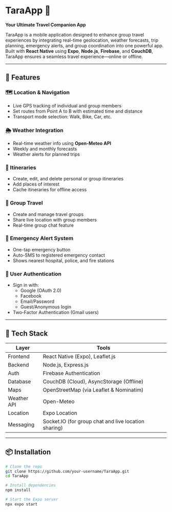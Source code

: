 # TaraApp 🚀
**Your Ultimate Travel Companion App**

TaraApp is a mobile application designed to enhance group travel experiences by integrating real-time geolocation, weather forecasts, trip planning, emergency alerts, and group coordination into one powerful app. Built with **React Native** using **Expo**, **Node.js**, **Firebase**, and **CouchDB**, TaraApp ensures a seamless travel experience—online or offline.

---

## 📱 Features

### 🗺 Location & Navigation
- Live GPS tracking of individual and group members
- Set routes from Point A to B with estimated time and distance
- Transport mode selection: Walk, Bike, Car, etc.

### 🌦 Weather Integration
- Real-time weather info using **Open-Meteo API**
- Weekly and monthly forecasts
- Weather alerts for planned trips

### 🧳 Itineraries
- Create, edit, and delete personal or group itineraries
- Add places of interest
- Cache itineraries for offline access

### 👥 Group Travel
- Create and manage travel groups
- Share live location with group members
- Real-time group chat feature

### 🚨 Emergency Alert System
- One-tap emergency button
- Auto-SMS to registered emergency contact
- Shows nearest hospital, police, and fire stations

### 🔐 User Authentication
- Sign in with:
  - Google (OAuth 2.0)
  - Facebook
  - Email/Password
  - Guest/Anonymous login
- Two-Factor Authentication (Gmail users)

---

## 🧰 Tech Stack

| Layer | Tools |
|------|-------|
| Frontend | React Native (Expo), Leaflet.js |
| Backend | Node.js, Express.js |
| Auth | Firebase Authentication |
| Database | CouchDB (Cloud), AsyncStorage (Offline) |
| Maps | OpenStreetMap (via Leaflet & Nominatim) |
| Weather API | Open-Meteo |
| Location | Expo Location |
| Messaging | Socket.IO (for group chat and live location sharing) |

---

## 📦 Installation

```bash
# Clone the repo
git clone https://github.com/your-username/TaraApp.git
cd TaraApp

# Install dependencies
npm install

# Start the Expo server
npx expo start
